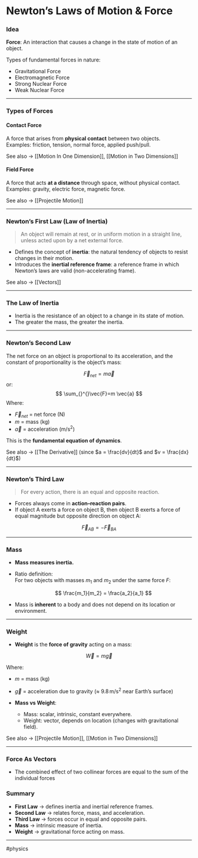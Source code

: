 # Newton’s Laws of Motion & Force

### Idea

**Force**: An interaction that causes a change in the state of motion of an object.  

Types of fundamental forces in nature:  
- Gravitational Force  
- Electromagnetic Force  
- Strong Nuclear Force  
- Weak Nuclear Force  

---

### Types of Forces

#### Contact Force
A force that arises from **physical contact** between two objects.  
Examples: friction, tension, normal force, applied push/pull.  

See also → [[Motion In One Dimension]], [[Motion in Two Dimensions]]  

#### Field Force
A force that acts **at a distance** through space, without physical contact.  
Examples: gravity, electric force, magnetic force.  

See also → [[Projectile Motion]]  

---

### Newton’s First Law (Law of Inertia)

> An object will remain at rest, or in uniform motion in a straight line, unless acted upon by a net external force.

- Defines the concept of **inertia**: the natural tendency of objects to resist changes in their motion.  
- Introduces the **inertial reference frame**: a reference frame in which Newton’s laws are valid (non-accelerating frame).  

See also → [[Vectors]]  

---

### The Law of Inertia
- Inertia is the resistance of an object to a change in its state of motion.  
- The greater the mass, the greater the inertia.  

---

### Newton’s Second Law

The net force on an object is proportional to its acceleration, and the constant of proportionality is the object’s mass:

$$
\vec{F}_{net} = m \vec{a}
$$
or:
$$
\sum_{}^{}\vec{F}=m \vec{a}
$$
Where:  
- $\vec{F}_{net}$ = net force (N)  
- $m$ = mass (kg)  
- $\vec{a}$ = acceleration (m/s$^2$)

This is the **fundamental equation of dynamics**.  

See also → [[The Derivative]] (since $a = \frac{dv}{dt}$ and $v = \frac{dx}{dt}$)  

---

### Newton’s Third Law

> For every action, there is an equal and opposite reaction.

- Forces always come in **action–reaction pairs**.  
- If object A exerts a force on object B, then object B exerts a force of equal magnitude but opposite direction on object A:  

$$
\vec{F}_{AB} = - \vec{F}_{BA}
$$

---

### Mass

- **Mass measures inertia.**  
- Ratio definition:  
  For two objects with masses $m_1$ and $m_2$ under the same force $F$:  

  $$
  \frac{m_1}{m_2} = \frac{a_2}{a_1}
  $$

- Mass is **inherent** to a body and does not depend on its location or environment.  

---

### Weight

- **Weight** is the **force of gravity** acting on a mass:  

$$
\vec{W} = m \vec{g}
$$

Where:  
- $m$ = mass (kg)  
- $\vec{g}$ = acceleration due to gravity (≈ $9.8 \, \text{m/s}^2$ near Earth’s surface)  

- **Mass vs Weight**:  
  - Mass: scalar, intrinsic, constant everywhere.  
  - Weight: vector, depends on location (changes with gravitational field).  

See also → [[Projectile Motion]], [[Motion in Two Dimensions]]  

---


### Force As Vectors

- The combined effect of two collinear forces are equal to the sum of the individual forces
### Summary

- **First Law** → defines inertia and inertial reference frames.  
- **Second Law** → relates force, mass, and acceleration.  
- **Third Law** → forces occur in equal and opposite pairs.  
- **Mass** → intrinsic measure of inertia.  
- **Weight** → gravitational force acting on mass.  

---

#physics

